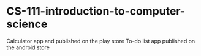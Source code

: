 # CS-111-introduction-to-computer-science
Calculator app and published on the play store
To-do list app published on the android store
